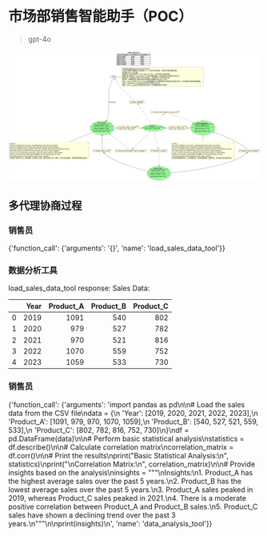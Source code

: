 # 市场部销售智能助手（POC）

> gpt-4o

![image-20240710141823753](assets/marketing_analysis_assistant.png)

## 多代理协商过程

### 销售员

{'function_call': {'arguments': '{}', 'name': 'load_sales_data_tool'}}


### 数据分析工具

load_sales_data_tool response: Sales Data:

|    |   Year |   Product_A |   Product_B |   Product_C |
|---:|-------:|------------:|------------:|------------:|
|  0 |   2019 |        1091 |         540 |         802 |
|  1 |   2020 |         979 |         527 |         782 |
|  2 |   2021 |         970 |         521 |         816 |
|  3 |   2022 |        1070 |         559 |         752 |
|  4 |   2023 |        1059 |         533 |         730 |

### 销售员

{'function_call': {'arguments': 'import pandas as pd\n\n# Load the sales data from the CSV file\ndata = {\n    \'Year\': [2019, 2020, 2021, 2022, 2023],\n    \'Product_A\': [1091, 979, 970, 1070, 1059],\n    \'Product_B\': [540, 527, 521, 559, 533],\n    \'Product_C\': [802, 782, 816, 752, 730]\n}\ndf = pd.DataFrame(data)\n\n# Perform basic statistical analysis\nstatistics = df.describe()\n\n# Calculate correlation matrix\ncorrelation_matrix = df.corr()\n\n# Print the results\nprint("Basic Statistical Analysis:\\n", statistics)\nprint("\\nCorrelation Matrix:\\n", correlation_matrix)\n\n# Provide insights based on the analysis\ninsights = """\nInsights:\n1. Product_A has the highest average sales over the past 5 years.\n2. Product_B has the lowest average sales over the past 5 years.\n3. Product_A sales peaked in 2019, whereas Product_C sales peaked in 2021.\n4. There is a moderate positive correlation between Product_A and Product_B sales.\n5. Product_C sales have shown a declining trend over the past 3 years.\n"""\n\nprint(insights)\n', 'name': 'data_analysis_tool'}}



